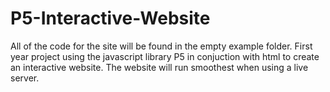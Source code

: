 # P5-Interactive-Website
All of the code for the site will be found in the empty example folder. 
First year project using the javascript library P5 in conjuction with html to create an interactive website. The website will run smoothest
when using a live server. 
